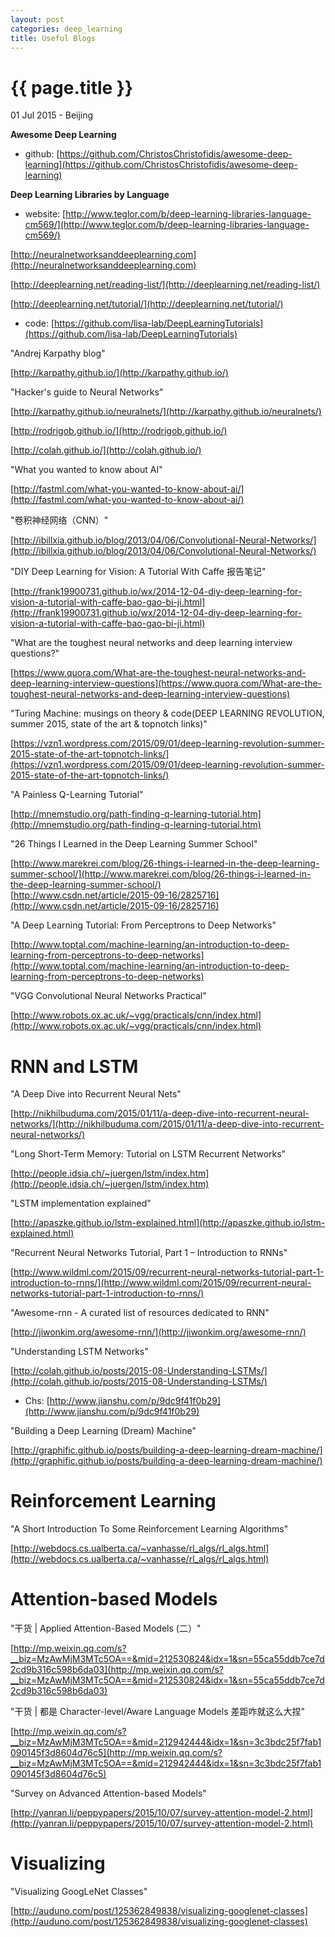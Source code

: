 ```yaml
---
layout: post
categories: deep_learning
title: Useful Blogs
---
```


{{ page.title }}
================

<p class="meta">01 Jul 2015 - Beijing</p>

**Awesome Deep Learning**

- github: [https://github.com/ChristosChristofidis/awesome-deep-learning](https://github.com/ChristosChristofidis/awesome-deep-learning)

**Deep Learning Libraries by Language**

- website: [http://www.teglor.com/b/deep-learning-libraries-language-cm569/](http://www.teglor.com/b/deep-learning-libraries-language-cm569/)

[http://neuralnetworksanddeeplearning.com](http://neuralnetworksanddeeplearning.com)

[http://deeplearning.net/reading-list/](http://deeplearning.net/reading-list/)

[http://deeplearning.net/tutorial/](http://deeplearning.net/tutorial/)

- code: [https://github.com/lisa-lab/DeepLearningTutorials](https://github.com/lisa-lab/DeepLearningTutorials)

"Andrej Karpathy blog"

[http://karpathy.github.io/](http://karpathy.github.io/)

"Hacker's guide to Neural Networks"

[http://karpathy.github.io/neuralnets/](http://karpathy.github.io/neuralnets/)

[http://rodrigob.github.io/](http://rodrigob.github.io/)

[http://colah.github.io/](http://colah.github.io/)

"What you wanted to know about AI"

[http://fastml.com/what-you-wanted-to-know-about-ai/](http://fastml.com/what-you-wanted-to-know-about-ai/)

"卷积神经网络（CNN）"

[http://ibillxia.github.io/blog/2013/04/06/Convolutional-Neural-Networks/](http://ibillxia.github.io/blog/2013/04/06/Convolutional-Neural-Networks/)

"DIY Deep Learning for Vision: A Tutorial With Caffe 报告笔记"

[http://frank19900731.github.io/wx/2014-12-04-diy-deep-learning-for-vision-a-tutorial-with-caffe-bao-gao-bi-ji.html](http://frank19900731.github.io/wx/2014-12-04-diy-deep-learning-for-vision-a-tutorial-with-caffe-bao-gao-bi-ji.html)

"What are the toughest neural networks and deep learning interview questions?"

[https://www.quora.com/What-are-the-toughest-neural-networks-and-deep-learning-interview-questions](https://www.quora.com/What-are-the-toughest-neural-networks-and-deep-learning-interview-questions)

"Turing Machine: musings on theory & code(DEEP LEARNING REVOLUTION, summer 2015, state of the art & topnotch links)"

[https://vzn1.wordpress.com/2015/09/01/deep-learning-revolution-summer-2015-state-of-the-art-topnotch-links/](https://vzn1.wordpress.com/2015/09/01/deep-learning-revolution-summer-2015-state-of-the-art-topnotch-links/)

"A Painless Q-Learning Tutorial"

[http://mnemstudio.org/path-finding-q-learning-tutorial.htm](http://mnemstudio.org/path-finding-q-learning-tutorial.htm)

"26 Things I Learned in the Deep Learning Summer School"

[http://www.marekrei.com/blog/26-things-i-learned-in-the-deep-learning-summer-school/](http://www.marekrei.com/blog/26-things-i-learned-in-the-deep-learning-summer-school/) <br />
[http://www.csdn.net/article/2015-09-16/2825716](http://www.csdn.net/article/2015-09-16/2825716)

"A Deep Learning Tutorial: From Perceptrons to Deep Networks"

[http://www.toptal.com/machine-learning/an-introduction-to-deep-learning-from-perceptrons-to-deep-networks](http://www.toptal.com/machine-learning/an-introduction-to-deep-learning-from-perceptrons-to-deep-networks)

"VGG Convolutional Neural Networks Practical"

[http://www.robots.ox.ac.uk/~vgg/practicals/cnn/index.html](http://www.robots.ox.ac.uk/~vgg/practicals/cnn/index.html)

# RNN and LSTM

"A Deep Dive into Recurrent Neural Nets"

[http://nikhilbuduma.com/2015/01/11/a-deep-dive-into-recurrent-neural-networks/](http://nikhilbuduma.com/2015/01/11/a-deep-dive-into-recurrent-neural-networks/)

"Long Short-Term Memory: Tutorial on LSTM Recurrent Networks"

[http://people.idsia.ch/~juergen/lstm/index.htm](http://people.idsia.ch/~juergen/lstm/index.htm)

"LSTM implementation explained"

[http://apaszke.github.io/lstm-explained.html](http://apaszke.github.io/lstm-explained.html)

"Recurrent Neural Networks Tutorial, Part 1 – Introduction to RNNs"

[http://www.wildml.com/2015/09/recurrent-neural-networks-tutorial-part-1-introduction-to-rnns/](http://www.wildml.com/2015/09/recurrent-neural-networks-tutorial-part-1-introduction-to-rnns/)

"Awesome-rnn - A curated list of resources dedicated to RNN"

[http://jiwonkim.org/awesome-rnn/](http://jiwonkim.org/awesome-rnn/)

"Understanding LSTM Networks"

[http://colah.github.io/posts/2015-08-Understanding-LSTMs/](http://colah.github.io/posts/2015-08-Understanding-LSTMs/)

- Chs: [http://www.jianshu.com/p/9dc9f41f0b29](http://www.jianshu.com/p/9dc9f41f0b29)

"Building a Deep Learning (Dream) Machine"

[http://graphific.github.io/posts/building-a-deep-learning-dream-machine/](http://graphific.github.io/posts/building-a-deep-learning-dream-machine/)

# Reinforcement Learning

"A Short Introduction To Some Reinforcement Learning Algorithms"

[http://webdocs.cs.ualberta.ca/~vanhasse/rl_algs/rl_algs.html](http://webdocs.cs.ualberta.ca/~vanhasse/rl_algs/rl_algs.html)

# Attention-based Models

"干货 | Applied Attention-Based Models (二）"

[http://mp.weixin.qq.com/s?__biz=MzAwMjM3MTc5OA==&mid=212530824&idx=1&sn=55ca55ddb7ce7d2cd9b316c598b6da03](http://mp.weixin.qq.com/s?__biz=MzAwMjM3MTc5OA==&mid=212530824&idx=1&sn=55ca55ddb7ce7d2cd9b316c598b6da03)

"干货 | 都是 Character-level/Aware Language Models 差距咋就这么大捏"

[http://mp.weixin.qq.com/s?__biz=MzAwMjM3MTc5OA==&mid=212942444&idx=1&sn=3c3bdc25f7fab1090145f3d8604d76c5](http://mp.weixin.qq.com/s?__biz=MzAwMjM3MTc5OA==&mid=212942444&idx=1&sn=3c3bdc25f7fab1090145f3d8604d76c5)

"Survey on Advanced Attention-based Models"

[http://yanran.li/peppypapers/2015/10/07/survey-attention-model-2.html](http://yanran.li/peppypapers/2015/10/07/survey-attention-model-2.html)

# Visualizing

"Visualizing GoogLeNet Classes"

[http://auduno.com/post/125362849838/visualizing-googlenet-classes](http://auduno.com/post/125362849838/visualizing-googlenet-classes)
